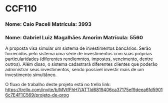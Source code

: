 # CCF110
### Nome: Caio Paceli Matrícula: 3993
### Nome: Gabriel Luiz Magalhães Amorim Matrícula: 5560

A proposta visa simular um sistema de investimentos bancários. Serão fornecidos pelo sistema uma série de investimentos com suas próprias particularidades (diferentes rendiemntos, impostos, vencimento, dentre outros).
Além disso, o sistema cadastrará diferentes clientes que poderão administrar seus investimentos, sendo possível investir mais de um investimento simultâneo.

O fluxo de trabalho deste projeto está no trello link: https://trello.com/invite/b/MVtfFhH7/ATTId6819406ca37175ef9deea6fd59016c7E4F1C569/projeto-de-prog
 